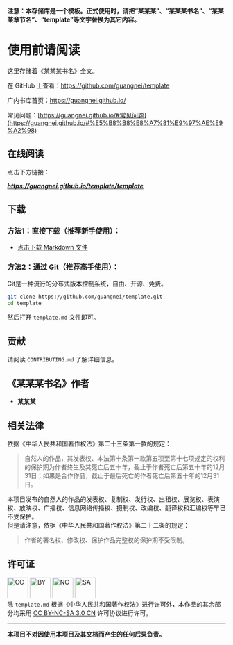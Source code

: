 **注意：本存储库是一个模板。正式使用时，请把“某某某”、“某某某书名”、“某某某章节名”、“template”等文字替换为其它内容。**

# 使用前请阅读

这里存储着《某某某书名》全文。

在 GitHub 上查看：<https://github.com/guangnei/template>

广内书库首页：<https://guangnei.github.io/>

常见问题：[https://guangnei.github.io/#常见问题](https://guangnei.github.io/#%E5%B8%B8%E8%A7%81%E9%97%AE%E9%A2%98)

## 在线阅读

点击下方链接：

***<https://guangnei.github.io/template/template>***

## 下载

### 方法1：直接下载（推荐新手使用）：

* [点击下载 Markdown 文件](#)

### 方法2：通过 Git（推荐高手使用）：

Git是一种流行的分布式版本控制系统，自由、开源、免费。

```bash
git clone https://github.com/guangnei/template.git
cd template
```

然后打开 `template.md` 文件即可。

## 贡献

请阅读 `CONTRIBUTING.md` 了解详细信息。

## 《某某某书名》作者

- **某某某**

## 相关法律

依据《中华人民共和国著作权法》第二十三条第一款的规定：  

> 自然人的作品，其发表权、本法第十条第一款第五项至第十七项规定的权利的保护期为作者终生及其死亡后五十年，截止于作者死亡后第五十年的12月31日；如果是合作作品，截止于最后死亡的作者死亡后第五十年的12月31日。  

本项目发布的自然人的作品的发表权、复制权、发行权、出租权、展览权、表演权、放映权、广播权、信息网络传播权、摄制权、改编权、翻译权和汇编权等早已不受保护。  
但是请注意，依据《中华人民共和国著作权法》第二十二条的规定： 

> 作者的署名权、修改权、保护作品完整权的保护期不受限制。

## 许可证

[<img src="https://mirrors.creativecommons.org/presskit/icons/cc.png" alt="CC" width="48" />](http://creativecommons.org/licenses/by-nc-sa/3.0/cn/) [<img src="https://mirrors.creativecommons.org/presskit/icons/by.png" alt="BY" width="48" />](http://creativecommons.org/licenses/by-nc-sa/3.0/cn/) [<img src="https://mirrors.creativecommons.org/presskit/icons/nc-jp.png" alt="NC" width="48" />](http://creativecommons.org/licenses/by-nc-sa/3.0/cn/) [<img src="https://mirrors.creativecommons.org/presskit/icons/sa.png" alt="SA" width="48" />](http://creativecommons.org/licenses/by-nc-sa/3.0/cn/)  
除 `template.md` 根据《中华人民共和国著作权法》进行许可外，本作品的其余部分均采用 [CC BY-NC-SA 3.0 CN](http://creativecommons.org/licenses/by-nc-sa/3.0/cn/) 许可协议进行许可。

---

**本项目不对因使用本项目及其文档而产生的任何后果负责。**
